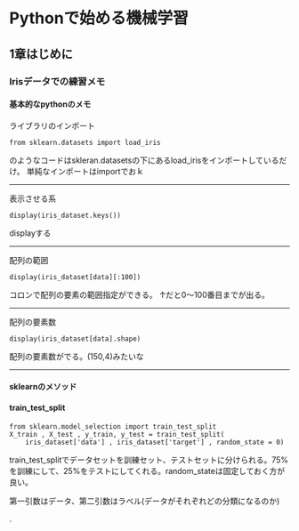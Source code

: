 # Pythonで始める機械学習

## 1章はじめに

### Irisデータでの練習メモ


#### 基本的なpythonのメモ

ライブラリのインポート
```
from sklearn.datasets import load_iris
```
のようなコードはskleran.datasetsの下にあるload_irisをインポートしているだけ。
単純なインポートはimportでおｋ

---
表示させる系
```
display(iris_dataset.keys())
```
displayする

---

配列の範囲
```
display(iris_dataset[data][:100])
```
コロンで配列の要素の範囲指定ができる。
↑だと0〜100番目までが出る。

---

配列の要素数
```
display(iris_dataset[data].shape)
```
配列の要素数がでる。(150,4)みたいな

---

#### sklearnのメソッド

#### train_test_split

```
from sklearn.model_selection import train_test_split
X_train , X_test , y_train, y_test = train_test_split(
    iris_dataset['data'] , iris_dataset['target'] , random_state = 0)
```
train_test_splitでデータセットを訓練セット、テストセットに分けられる。75%を訓練にして、25%をテストにしてくれる。random_stateは固定しておく方が良い。

第一引数はデータ、第二引数はラベル(データがそれぞれどの分類になるのか)




. 